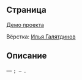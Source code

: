 ## Страница

[Демо проекта](https://nivaiz.github.io/***/)

Вёрстка: [Илья Галятдинов](https://github.com/NivaiZ/)

## Описание

— `;
— `.
